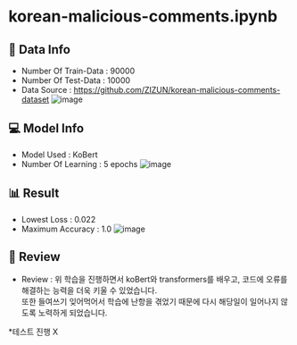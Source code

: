 # korean-malicious-comments.ipynb

## 💾 Data Info
- Number Of Train-Data : 90000
- Number Of Test-Data : 10000
- Data Source : https://github.com/ZIZUN/korean-malicious-comments-dataset
![image](https://github.com/byeolki/korean-malicious-comments.ipynb/assets/97008863/7028040c-143b-4fcb-abcf-fde315287437)

## 💻 Model Info
- Model Used : KoBert
- Number Of Learning : 5 epochs
![image](https://github.com/byeolki/korean-malicious-comments.ipynb/assets/97008863/4ae83792-e782-4a33-8a13-99f28df600d3)

## 📊 Result
- Lowest Loss : 0.022
- Maximum Accuracy : 1.0
![image](https://github.com/byeolki/korean-malicious-comments.ipynb/assets/97008863/cce180e3-c553-4a3e-abe3-41ba92ae4a47)

## 📝 Review
- Review : 위 학습을 진행하면서 koBert와 transformers를 배우고, 코드에 오류를 해결하는 능력을 더욱 키울 수 있었습니다.<br>또한 들여쓰기 잊어먹어서 학습에 난항을 겪었기 때문에 다시 해당일이 일어나지 않도록 노력하게 되었습니다. 

*테스트 진행 X
